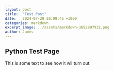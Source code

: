 ```yaml
---
layout: post
title:  "Test Post"
date:   2024-07-29 20:09:45 +1000
categories: markdown
excerpt_image: ../assets/markdown-1652897932.png 
author: James 
---
```


## Python Test Page 

This is some text to see how it wil turn out.

